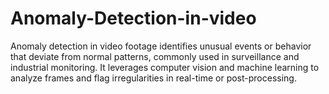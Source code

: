 # Anomaly-Detection-in-video
Anomaly detection in video footage identifies unusual events or behavior that deviate from normal patterns, commonly used in surveillance and industrial monitoring. It leverages computer vision and machine learning to analyze frames and flag irregularities in real-time or post-processing.
